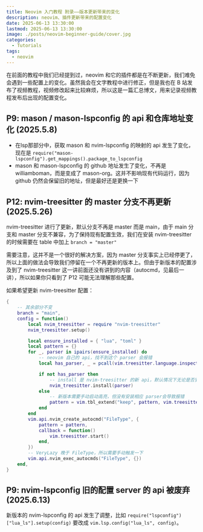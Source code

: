 ```yaml
---
title: Neovim 入门教程 附录——版本更新带来的变化
description: neovim、插件更新带来的配置变化
date: 2025-06-13 13:30:00
lastmod: 2025-06-13 13:30:00
image: ./posts/neovim-beginner-guide/cover.jpg
categories:
  - Tutorials
tags:
  - neovim
---
```


在前面的教程中我们已经提到过，neovim 和它的插件都是在不断更新，我们难免会遇到一些配置上的变化。虽然我会在文字教程中进行修正，但是我也在 B 站发布了视频教程，视频修改起来比较麻烦，所以这是一篇汇总博文，用来记录视频教程发布后出现的配置变化。

## P9: mason / mason-lspconfig 的 api 和仓库地址变化 (2025.5.8)

- 在lsp那部分中，获取 mason 和 nvim-lspconfig 的映射的 api 发生了变化，现在是 `require("mason-lspconfig").get_mappings().package_to_lspconfig`
- mason 和 mason-lspconfig 的 github 地址发生了变化，不再是 williamboman，而是变成了 mason-org。这并不影响现有代码运行，因为 github 仍然会保留旧的地址，但是最好还是更换一下

## P12: nvim-treesitter 的 master 分支不再更新 (2025.5.26)

nvim-treesitter 进行了更新，默认分支不再是 master 而是 main，由于 main 分支和 master 分支不兼容，为了保持现有配置生效，我们在安装 nvim-treesitter 的时候需要在 table 中加上 `branch = "master"`

需要注意，这并不是一个很好的解决方案，因为 master 分支事实上已经停更了，所以上面的做法会导致我们停留在一个不再更新的版本上。但由于新版本的配置涉及到了 nvim-treesitter 这一讲前面还没有讲到的内容（autocmd，见最后一讲），所以如果你只看到了 P12 可能无法理解那些配置。

如果希望更新 nvim-treesitter 配置：

```lua
{
    -- 其余部分不变
    branch = "main",
    config = function()
        local nvim_treesitter = require "nvim-treesitter"
        nvim_treesitter.setup()

        local ensure_installed = { "lua", "toml" }
        local pattern = {}
        for _, parser in ipairs(ensure_installed) do
            -- neovim 自己的 api，找不到这个 parser 会报错
            local has_parser, _ = pcall(vim.treesitter.language.inspect, parser)

            if not has_parser then
                -- install 是 nvim-treesitter 的新 api，默认情况下无论是否安装 parser 都会执行，所以这里我们做一个判断
                nvim_treesitter.install(parser)
            else
                -- 新版本需要手动启动高亮，但没有安装相应 parser会导致报错
                pattern = vim.tbl_extend("keep", pattern, vim.treesitter.language.get_filetypes(parser))
            end
        end
        vim.api.nvim_create_autocmd("FileType", {
            pattern = pattern,
            callback = function()
                vim.treesitter.start()
            end,
        })
        -- VeryLazy 晚于 FileType，所以需要手动触发一下
        vim.api.nvim_exec_autocmds("FileType", {})
    end,
}
```

## P9: nvim-lspconfig 旧的配置 server 的 api 被废弃 (2025.6.13)

新版本的 nvim-lspconfig 的 api 发生了调整，比如 `require("lspconfig")["lua_ls"].setup(config)` 要改成 `vim.lsp.config("lua_ls", config)`。

